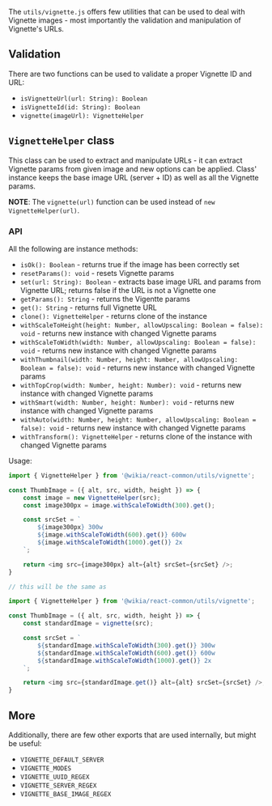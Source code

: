 The `utils/vignette.js` offers few utilities that can be used to deal with Vignette images - most importantly the validation and manipulation of Vignette's URLs.

## Validation

There are two functions can be used to validate a proper Vignette ID and URL:

* `isVignetteUrl(url: String): Boolean`
* `isVignetteId(id: String): Boolean`
* `vignette(imageUrl): VignetteHelper`

## `VignetteHelper` class

This class can be used to extract and manipulate URLs - it can extract Vignette params from given image and new options can be applied.
Class' instance keeps the base image URL (server + ID) as well as all the Vignette params.

**NOTE**: The `vignette(url)` function can be used instead of `new VignetteHelper(url)`.

### API

All the following are instance methods:

* `isOk(): Boolean` - returns true if the image has been correctly set
* `resetParams(): void` - resets Vignette params
* `set(url: String): Boolean` - extracts base image URL and params from Vignette URL; returns false if the URL is not a Vignette one
* `getParams(): String` - returns the Vigentte params
* `get(): String` - returns full Vignette URL
* `clone(): VignetteHelper` - returns clone of the instance
* `withScaleToHeight(height: Number, allowUpscaling: Boolean = false): void` - returns new instance with changed Vignette params
* `withScaleToWidth(width: Number, allowUpscaling: Boolean = false): void` - returns new instance with changed Vignette params
* `withThumbnail(width: Number, height: Number, allowUpscaling: Boolean = false): void` - returns new instance with changed Vignette params
* `withTopCrop(width: Number, height: Number): void` - returns new instance with changed Vignette params
* `withSmart(width: Number, height: Number): void` - returns new instance with changed Vignette params
* `withAuto(width: Number, height: Number, allowUpscaling: Boolean = false): void` - returns new instance with changed Vignette params
* `withTransform(): VignetteHelper` - returns clone of the instance with changed Vignette params

Usage:

```js static
import { VignetteHelper } from '@wikia/react-common/utils/vignette';

const ThumbImage = ({ alt, src, width, height }) => {
    const image = new VignetteHelper(src);
    const image300px = image.withScaleToWidth(300).get();

    const srcSet = `
        ${image300px} 300w
        ${image.withScaleToWidth(600).get()} 600w
        ${image.withScaleToWidth(1000).get()} 2x
    `;

    return <img src={image300px} alt={alt} srcSet={srcSet} />;
}

// this will be the same as

import { VignetteHelper } from '@wikia/react-common/utils/vignette';

const ThumbImage = ({ alt, src, width, height }) => {
    const standardImage = vignette(src);

    const srcSet = `
        ${standardImage.withScaleToWidth(300).get()} 300w
        ${standardImage.withScaleToWidth(600).get()} 600w
        ${standardImage.withScaleToWidth(1000).get()} 2x
    `;

    return <img src={standardImage.get()} alt={alt} srcSet={srcSet} />;
}
```

## More

Additionally, there are few other exports that are used internally, but might be useful:

* `VIGNETTE_DEFAULT_SERVER`
* `VIGNETTE_MODES`
* `VIGNETTE_UUID_REGEX`
* `VIGNETTE_SERVER_REGEX`
* `VIGNETTE_BASE_IMAGE_REGEX`
